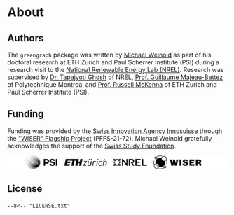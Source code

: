 # About

## Authors

The `greengraph` package was written by [Michael Weinold](https://www.linkedin.com/in/michaelweinold/) as part of his doctoral research at ETH Zurich and Paul Scherrer Institute (PSI) during a research visit to the [National Renewable Energy Lab (NREL)](https://www.nrel.gov). Research was supervised by [Dr. Tapajyoti Ghosh](https://www.linkedin.com/in/tapajyoti-ghosh-6ab66747/) of NREL, [Prof. Guillaume Majeau-Bettez](https://www.polymtl.ca/expertises/en/majeau-bettez-guillaume) of Polytechnique Montreal and [Prof. Russell McKenna](https://esc.ethz.ch/people/person-detail.mckenna.html) of ETH Zurich and Paul Scherrer Institute (PSI).

## Funding

Funding was provided by the [Swiss Innovation Agency Innosuisse](https://innosuisse.admin.ch) through the ["WISER" Flagship Project](https://wiser-climate.com) (PFFS-21-72). Michael Weinold gratefully acknowledges the support of the [Swiss Study Foundation](https://www.studyfoundation.ch).

![PSI ETHZ WISER Logo](_logos/logo_black_PSI_ETHZ_NREL_WISER.svg)

## License

```plaintext
--8<-- "LICENSE.txt"
```